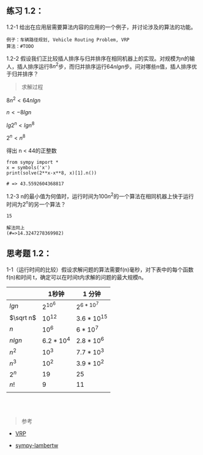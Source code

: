 ## 练习 1.2：
1.2-1 给出在应用层需要算法内容的应用的一个例子，并讨论涉及的算法的功能。
```
例子：车辆路径规划, Vehicle Routing Problem, VRP
算法：#TODO
```

1.2-2 假设我们正比较插人排序与归并排序在相同机器上的实现。对规模为n的输人，插人排序运行$8n^2$步，而归并排序运行$64nlgn$步。问对哪些n值，插人排序优于归并排序？

> 求解过程

$8n^2<64nlgn$

$n<-8lgn$

$lg2^n<lgn^8$

$2^n<n^8$

得出 n < 44的正整数

```
from sympy import *
x = symbols('x')
print(solve(2**x-x**8, x)[1].n())

# => 43.5592604368817
```


1.2-3 n的最小值为何值时，运行时间为$100n^2$的一个算法在相同机器上快于运行时间为$2^n$的另一个算法？
```
15

解法同上
(#=>14.3247278369982)
```

## 思考题 1.2：
1-1（运行时间的比较）假设求解问题的算法需要f(n)毫秒，对下表中的每个函数f(n)和时间
t，确定可以在时间t内求解的问题的最大规模n。

|  | 1秒钟 | 1 分钟 |
| --- | --- | --- |
| $lgn$ | $2^{10^6}$ | $2^{6*10^7}$|
| $\sqrt n$ | $10^{12}$ | $3.6*10^{15}$|
| $n$ | $10^6$ | $6*10^7$ |
| $nlgn$ | $6.2*10^4$ | $2.8*10^6$ | 
| $n^2$ | $10^3$ | $7.7*10^3$ |
| $n^3$ | $10^2$ | $3.9*10^2$ |
| $2^n$ | 19 | 25 |
| $n!$ | 9 | 11 |
|  |  |  |



<br>
<br>

> 参考
- [VRP](https://en.wikipedia.org/wiki/Vehicle_routing_problem)

- [sympy-lambertw](https://docs.sympy.org/latest/modules/functions/elementary.html#lambertw)
